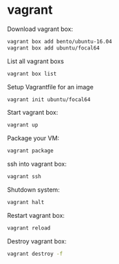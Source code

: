 # vagrant

Download vagrant box:
```bash
vagrant box add bento/ubuntu-16.04
vagrant box add ubuntu/focal64
```

List all vagrant boxs
```bash
vagrant box list
```

Setup Vagrantfile for an image
```bash
vagrant init ubuntu/focal64
```

Start vagrant box:
```bash
vagrant up
```

Package your VM:
```bash
vagrant package
```

ssh into vagrant box:
```bash
vagrant ssh
```

Shutdown system:
```bash
vagrant halt
```

Restart vagrant box:
```bash
vagrant reload
```

Destroy vagrant box:
```bash
vagrant destroy -f
```

